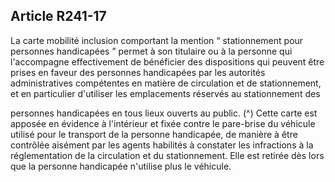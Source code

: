 ## Article R241-17

La carte mobilité inclusion comportant la mention “ stationnement pour personnes handicapées ” permet
à son titulaire ou à la personne qui l'accompagne effectivement de bénéficier des dispositions qui peuvent
être prises en faveur des personnes handicapées par les autorités administratives compétentes en matière de
circulation et de stationnement, et en particulier d'utiliser les emplacements réservés au stationnement des

personnes handicapées en tous lieux ouverts au public. (^)
Cette carte est apposée en évidence à l'intérieur et fixée contre le pare-brise du véhicule utilisé pour le
transport de la personne handicapée, de manière à être contrôlée aisément par les agents habilités à constater
les infractions à la réglementation de la circulation et du stationnement. Elle est retirée dès lors que la
personne handicapée n'utilise plus le véhicule.

